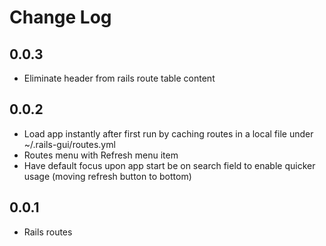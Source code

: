 # Change Log

## 0.0.3

- Eliminate header from rails route table content

## 0.0.2

- Load app instantly after first run by caching routes in a local file under ~/.rails-gui/routes.yml
- Routes menu with Refresh menu item
- Have default focus upon app start be on search field to enable quicker usage (moving refresh button to bottom)

## 0.0.1

- Rails routes
